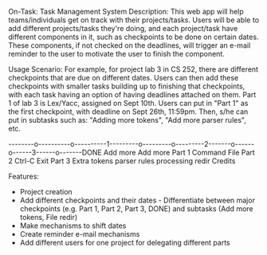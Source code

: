 On-Task: Task Management System
Description:
	This web app will help teams/individuals get on track with their projects/tasks. Users will be able to add different projects/tasks they're doing, and each project/task have different components in it, such as checkpoints to be done on certain dates.
	These components, if not checked on the deadlines, will trigger an e-mail reminder to the user to motivate the user to finish the component.


Usage Scenario:
 For example, for project lab 3 in CS 252, there are different checkpoints that are due on different dates. Users can then add these checkpoints with smaller tasks building up to finishing that checkpoints, with each task having an option of having deadlines attached on them.
	Part 1 of lab 3 is Lex/Yacc, assigned on Sept 10th. Users can put in  "Part 1" as the first checkpoint, with deadline on Sept 26th, 11:59pm. Then, s/he can put in subtasks such as: "Adding more tokens", "Add more parser rules", etc.


--------o----------o----------1---------o---------o---------2-------o------o------3------o-------DONE
    Add more    Add more    Part 1   Command     File    Part 2   Ctrl-C  Exit  Part 3  Extra
     tokens   parser rules           processing  redir                                  Credits



Features:
- Project creation
- Add different checkpoints and their dates
		- Differentiate between major checkpoints (e.g. Part 1, Part 2, Part 3, DONE) and subtasks (Add more tokens, File redir)
- Make mechanisms to shift dates
- Create reminder e-mail mechanisms
- Add different users for one project for delegating different parts

